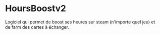 # HoursBoostv2
Logiciel qui permet de boost ses heures sur steam (n'importe quel jeu) et de farm des cartes à échanger.
